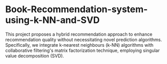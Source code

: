 # Book-Recommendation-system-using-k-NN-and-SVD
This project proposes a hybrid recommendation approach to enhance recommendation quality without necessitating novel prediction algorithms. Specifically, we integrate k-nearest neighbours (k-NN) algorithms with collaborative filtering's matrix factorization technique, employing singular value decomposition (SVD).
